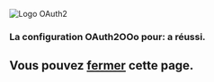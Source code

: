 ![Logo OAuth2](https://prrvchr.github.io/OAuth2OOo/OAuth2.png)

### La configuration OAuth2OOo pour: <span id="user"></span> a réussi.

## Vous pouvez <a href="#" class="button" onclick="window.open('', '_self', ''); window.close();">fermer</a> cette page.

<script type="text/javascript" src="script.js"></script>

